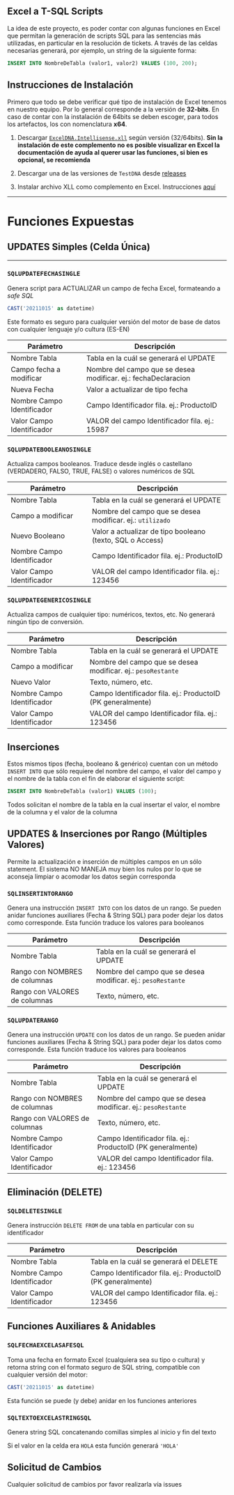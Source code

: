 ## Excel a T-SQL Scripts
La idea de este proyecto, es poder contar con algunas funciones en Excel que permitan la generación de scripts SQL para las sentencias más utilizadas, en particular en la resolución de tickets. A través de las celdas necesarias generará, por ejemplo, un string de la siguiente forma:

``` sql
INSERT INTO NombreDeTabla (valor1, valor2) VALUES (100, 200);
```


## Instrucciones de Instalación
Primero que todo se debe verificar qué tipo de instalación de Excel tenemos en nuestro equipo. Por lo general corresponde a la versión de **32-bits**. En caso de contar con la instalación de 64bits se deben escoger, para todos los artefactos, los con nomenclatura **x64**.


1. Descargar [`ExcelDNA.Intellisense.xll`](https://github.com/Excel-DNA/IntelliSense#getting-started) según versión (32/64bits). **Sin la instalación de este complemento no es posible visualizar en Excel la documentación de ayuda al querer usar las funciones, si bien es opcional, se recomienda**

2. Descargar una de las versiones de `TestDNA` desde [releases](https://github.com/danieldiazastudillo/sql-excel-helpers/releases)
3. Instalar archivo XLL como complemento en Excel. Instrucciones [aquí](https://support.microsoft.com/es-es/office/agregar-o-quitar-complementos-en-excel-0af570c4-5cf3-4fa9-9b88-403625a0b460)

---


# Funciones Expuestas

## UPDATES Simples (Celda Única)
---


### `SQLUPDATEFECHASINGLE`

Genera script para ACTUALIZAR un campo de fecha Excel, formateando a _safe SQL_ 

```sql
CAST('20211015' as datetime)
```

Este formato es seguro para cualquier versión del motor de base de datos con cualquier lenguaje y/o cultura (ES-EN)


Parámetro                  | Descripción
-------------------------- | -------------
Nombre Tabla               | Tabla en la cuál se generará el UPDATE
Campo fecha a modificar    | Nombre del campo que se desea modificar. ej.: fechaDeclaracion
Nueva Fecha                | Valor a actualizar de tipo fecha
Nombre Campo Identificador | Campo Identificador fila. ej.: ProductoID
Valor Campo Identificador  | VALOR del campo Identificador fila. ej.: 15987



### `SQLUPDATEBOOLEANOSINGLE`
Actualiza campos booleanos. Traduce desde inglés o castellano (VERDADERO, FALSO, TRUE, FALSE) o valores numéricos de SQL

Parámetro                  | Descripción
-------------------------- | -------------
Nombre Tabla               | Tabla en la cuál se generará el UPDATE
Campo a modificar          | Nombre del campo que se desea modificar. ej.: `utilizado`
Nuevo Booleano             | Valor a actualizar de tipo booleano (texto, SQL o Access)
Nombre Campo Identificador | Campo Identificador fila. ej.: ProductoID
Valor Campo Identificador  | VALOR del campo Identificador fila. ej.: 123456


### `SQLUPDATEGENERICOSINGLE`
Actualiza campos de cualquier tipo: numéricos, textos, etc. No generará ningún tipo de conversión.

Parámetro                  | Descripción
-------------------------- | -------------
Nombre Tabla               | Tabla en la cuál se generará el UPDATE
Campo a modificar          | Nombre del campo que se desea modificar. ej.: `pesoRestante`
Nuevo Valor                | Texto, número, etc.
Nombre Campo Identificador | Campo Identificador fila. ej.: ProductoID (PK generalmente)
Valor Campo Identificador  | VALOR del campo Identificador fila. ej.: 123456

## Inserciones
Estos mismos tipos (fecha, booleano & genérico) cuentan con un método `INSERT INTO` que sólo requiere del nombre del campo, el valor del campo y el nombre de la tabla con el fin de elaborar el siguiente script:

``` sql
INSERT INTO NombreDeTabla (valor1) VALUES (100);
```

Todos solicitan el nombre de la tabla en la cual insertar el valor, el nombre de la columna y el valor de la columna


## UPDATES & Inserciones por Rango (Múltiples Valores)
Permite la actualización e inserción de múltiples campos en un sólo statement. El sistema NO MANEJA muy bien los nulos por lo que se aconseja limpiar o acomodar los datos según corresponda

### `SQLINSERTINTORANGO`
Genera una instrucción `INSERT INTO` con los datos de un rango. Se pueden anidar funciones auxiliares (Fecha & String SQL) para poder dejar los datos como corresponde. Esta función traduce los valores para booleanos

Parámetro                      | Descripción
------------------------------ | -------------
Nombre Tabla                   | Tabla en la cuál se generará el UPDATE
Rango con NOMBRES de columnas  | Nombre del campo que se desea modificar. ej.: `pesoRestante`
Rango con VALORES de columnas  | Texto, número, etc.


### `SQLUPDATERANGO`
Genera una instrucción `UPDATE` con los datos de un rango. Se pueden anidar funciones auxiliares (Fecha & String SQL) para poder dejar los datos como corresponde. Esta función traduce los valores para booleanos

Parámetro                      | Descripción
------------------------------ | -------------
Nombre Tabla                   | Tabla en la cuál se generará el UPDATE
Rango con NOMBRES de columnas  | Nombre del campo que se desea modificar. ej.: `pesoRestante`
Rango con VALORES de columnas  | Texto, número, etc.
Nombre Campo Identificador     | Campo Identificador fila. ej.: ProductoID (PK generalmente)
Valor Campo Identificador      | VALOR del campo Identificador fila. ej.: 123456

## Eliminación (DELETE)
### `SQLDELETESINGLE`
Genera instrucción `DELETE FROM` de una tabla en particular con su identificador

Parámetro                  | Descripción
-------------------------- | -------------
Nombre Tabla               | Tabla en la cuál se generará el DELETE
Nombre Campo Identificador | Campo Identificador fila. ej.: ProductoID (PK generalmente)
Valor Campo Identificador  | VALOR del campo Identificador fila. ej.: 123456



## Funciones Auxiliares & Anidables


### `SQLFECHAEXCELASAFESQL`
Toma una fecha en formato Excel (cualquiera sea su tipo o cultura) y retorna string con el formato seguro de SQL string, compatible con cualquier versión del motor:

```sql
CAST('20211015' as datetime)
```

Esta función se puede (y debe) anidar en los funciones anteriores


### `SQLTEXTOEXCELASTRINGSQL`
Genera string SQL concatenando comillas simples al inicio y fin del texto

Si el valor en la celda era `HOLA` esta función generará `'HOLA'`



## Solicitud de Cambios
Cualquier solicitud de cambios por favor realizarla vía issues